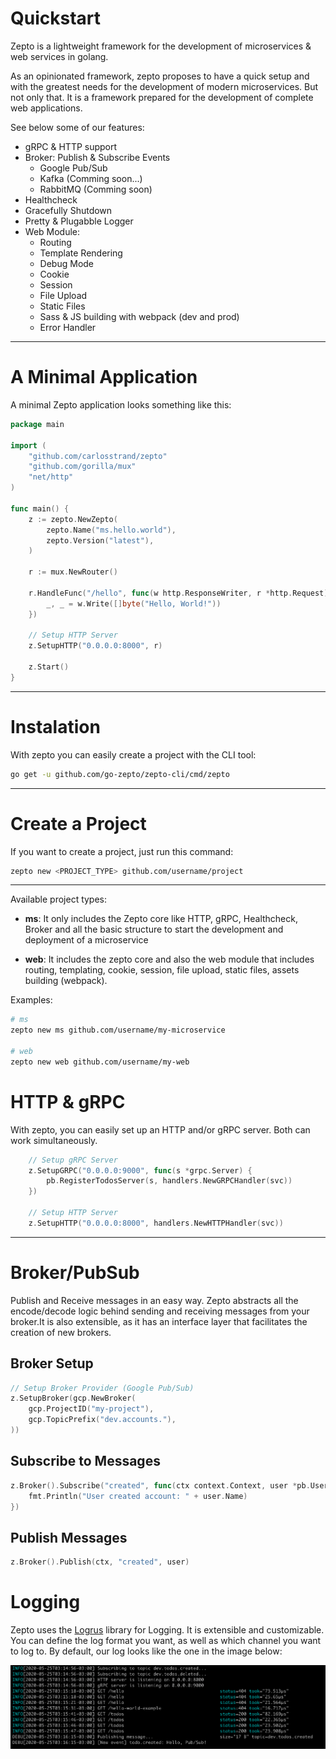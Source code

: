 # Quickstart

Zepto is a lightweight framework for the development of microservices & web services in golang.

As an opinionated framework, zepto proposes to have a quick setup and with the greatest needs for the development of modern microservices. But not only that. It is a framework prepared for the development of complete web applications.

See below some of our features:

- gRPC & HTTP support
- Broker: Publish & Subscribe Events
    - Google Pub/Sub
    - Kafka (Comming soon...)
    - RabbitMQ (Comming soon)
- Healthcheck
- Gracefully Shutdown
- Pretty & Plugabble Logger
- Web Module:
    - Routing
    - Template Rendering
    - Debug Mode
    - Cookie
    - Session
    - File Upload
    - Static Files
    - Sass & JS building with webpack (dev and prod)
    - Error Handler


----

# A Minimal Application

A minimal Zepto application looks something like this:

```go
package main

import (
	"github.com/carlosstrand/zepto"
	"github.com/gorilla/mux"
	"net/http"
)

func main() {
	z := zepto.NewZepto(
		zepto.Name("ms.hello.world"),
		zepto.Version("latest"),
	)

	r := mux.NewRouter()

	r.HandleFunc("/hello", func(w http.ResponseWriter, r *http.Request) {
		_, _ = w.Write([]byte("Hello, World!"))
	})

	// Setup HTTP Server
	z.SetupHTTP("0.0.0.0:8000", r)

	z.Start()
}
```

---

# Instalation

With zepto you can easily create a project with the CLI tool:

```bash
go get -u github.com/go-zepto/zepto-cli/cmd/zepto
```

---

# Create a Project

If you want to create a project, just run this command:

```bash
zepto new <PROJECT_TYPE> github.com/username/project
```

---

Available project types:

- **ms**: It only includes the Zepto core like HTTP, gRPC, Healthcheck, Broker and all the basic structure to start the development and deployment of a microservice

- **web**: It includes the zepto core and also the web module that includes routing, templating, cookie, session, file upload, static files, assets building (webpack).

Examples:
          
```bash
# ms
zepto new ms github.com/username/my-microservice

# web
zepto new web github.com/username/my-web
```



# HTTP & gRPC 

With zepto, you can easily set up an HTTP and/or gRPC server. Both can work simultaneously.

```go
	// Setup gRPC Server
	z.SetupGRPC("0.0.0.0:9000", func(s *grpc.Server) {
		pb.RegisterTodosServer(s, handlers.NewGRPCHandler(svc))
	})

	// Setup HTTP Server
	z.SetupHTTP("0.0.0.0:8000", handlers.NewHTTPHandler(svc))
```


---- 

# Broker/PubSub

Publish and Receive messages in an easy way. Zepto abstracts all the encode/decode logic behind sending and receiving messages from your broker.It is also extensible, as it has an interface layer that facilitates the creation of new brokers.

## Broker Setup

```go
// Setup Broker Provider (Google Pub/Sub)
z.SetupBroker(gcp.NewBroker(
    gcp.ProjectID("my-project"),
    gcp.TopicPrefix("dev.accounts."),
))
```

## Subscribe to Messages

```go
z.Broker().Subscribe("created", func(ctx context.Context, user *pb.User) {
    fmt.Println("User created account: " + user.Name)
})
```

## Publish Messages

```go
z.Broker().Publish(ctx, "created", user)
```

# Logging

Zepto uses the [Logrus](https://github.com/sirupsen/logrus) library for Logging. It is extensible and customizable. You can define the log format you want, as well as which channel you want to log to. By default, our log looks like the one in the image below:

![logger](logger.png)